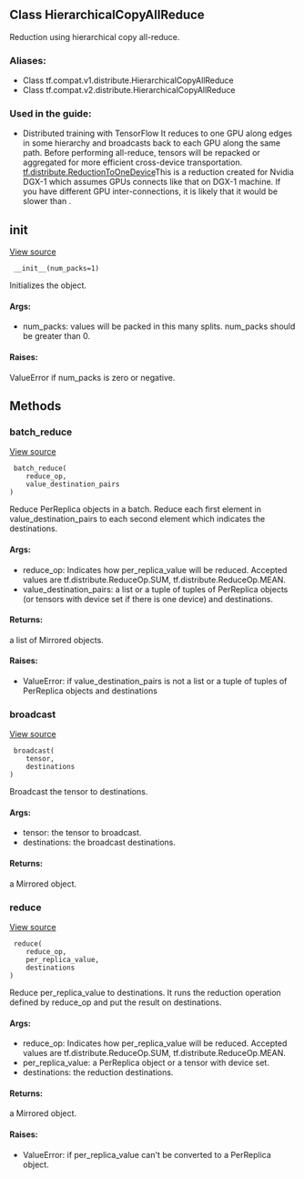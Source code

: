 ## Class HierarchicalCopyAllReduce
Reduction using hierarchical copy all-reduce.
### Aliases:
- Class tf.compat.v1.distribute.HierarchicalCopyAllReduce
- Class tf.compat.v2.distribute.HierarchicalCopyAllReduce
### Used in the guide:
- Distributed training with TensorFlow
It reduces to one GPU along edges in some hierarchy and broadcasts back to each GPU along the same path. Before performing all-reduce, tensors will be repacked or aggregated for more efficient cross-device transportation.
[tf.distribute.ReductionToOneDevice](https://tensorflow.google.cn/api_docs/python/tf/distribute/ReductionToOneDevice)This is a reduction created for Nvidia DGX-1 which assumes GPUs connects like that on DGX-1 machine. If you have different GPU inter-connections, it is likely that it would be slower than .

## __init__
[View source](https://github.com/tensorflow/tensorflow/blob/r2.0/tensorflow/python/distribute/cross_device_ops.py#L833-L849)


```
 __init__(num_packs=1)
```
Initializes the object.
#### Args:
- num_packs: values will be packed in this many splits. num_packs should be greater than 0.
#### Raises:
ValueError if num_packs is zero or negative.
## Methods
### batch_reduce
[View source](https://github.com/tensorflow/tensorflow/blob/r2.0/tensorflow/python/distribute/cross_device_ops.py#L284-L324)


```
 batch_reduce(
    reduce_op,
    value_destination_pairs
)
```
Reduce PerReplica objects in a batch.
Reduce each first element in value_destination_pairs to each second element which indicates the destinations.
#### Args:
- reduce_op: Indicates how per_replica_value will be reduced. Accepted values are tf.distribute.ReduceOp.SUM, tf.distribute.ReduceOp.MEAN.
- value_destination_pairs: a list or a tuple of tuples of PerReplica objects (or tensors with device set if there is one device) and destinations.
#### Returns:
a list of Mirrored objects.
#### Raises:
- ValueError: if value_destination_pairs is not a list or a tuple of tuples of PerReplica objects and destinations
### broadcast
[View source](https://github.com/tensorflow/tensorflow/blob/r2.0/tensorflow/python/distribute/cross_device_ops.py#L326-L337)


```
 broadcast(
    tensor,
    destinations
)
```
Broadcast the tensor to destinations.
#### Args:
- tensor: the tensor to broadcast.
- destinations: the broadcast destinations.
#### Returns:
a Mirrored object.
### reduce
[View source](https://github.com/tensorflow/tensorflow/blob/r2.0/tensorflow/python/distribute/cross_device_ops.py#L248-L282)


```
 reduce(
    reduce_op,
    per_replica_value,
    destinations
)
```
Reduce per_replica_value to destinations.
It runs the reduction operation defined by reduce_op and put the result on destinations.
#### Args:
- reduce_op: Indicates how per_replica_value will be reduced. Accepted values are tf.distribute.ReduceOp.SUM, tf.distribute.ReduceOp.MEAN.
- per_replica_value: a PerReplica object or a tensor with device set.
- destinations: the reduction destinations.
#### Returns:
a Mirrored object.
#### Raises:
- ValueError: if per_replica_value can't be converted to a PerReplica object.
